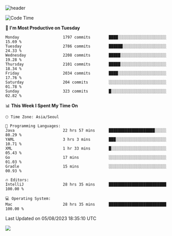![header](https://capsule-render.vercel.app/api?type=Egg&color=timeAuto&height=300&section=header&text=PoPo&fontSize=90&animation=fadeIn)

  <!--START_SECTION:waka-->
![Code Time](http://img.shields.io/badge/Code%20Time-1%2C099%20hrs%2013%20mins-blue)

📅 **I'm Most Productive on Tuesday** 

```text
Monday                   1797 commits        ████░░░░░░░░░░░░░░░░░░░░░   15.69 % 
Tuesday                  2786 commits        ██████░░░░░░░░░░░░░░░░░░░   24.33 % 
Wednesday                2208 commits        █████░░░░░░░░░░░░░░░░░░░░   19.28 % 
Thursday                 2101 commits        █████░░░░░░░░░░░░░░░░░░░░   18.34 % 
Friday                   2034 commits        ████░░░░░░░░░░░░░░░░░░░░░   17.76 % 
Saturday                 204 commits         ░░░░░░░░░░░░░░░░░░░░░░░░░   01.78 % 
Sunday                   323 commits         █░░░░░░░░░░░░░░░░░░░░░░░░   02.82 % 
```


📊 **This Week I Spent My Time On** 

```text
🕑︎ Time Zone: Asia/Seoul

💬 Programming Languages: 
Java                     22 hrs 57 mins      ████████████████████░░░░░   80.29 % 
YAML                     3 hrs 3 mins        ███░░░░░░░░░░░░░░░░░░░░░░   10.71 % 
XML                      1 hr 33 mins        █░░░░░░░░░░░░░░░░░░░░░░░░   05.43 % 
Go                       17 mins             ░░░░░░░░░░░░░░░░░░░░░░░░░   01.03 % 
Gradle                   15 mins             ░░░░░░░░░░░░░░░░░░░░░░░░░   00.93 % 

🔥 Editors: 
IntelliJ                 28 hrs 35 mins      █████████████████████████   100.00 % 

💻 Operating System: 
Mac                      28 hrs 35 mins      █████████████████████████   100.00 % 
```


 Last Updated on 05/08/2023 18:35:10 UTC
<!--END_SECTION:waka-->



<img src="https://capsule-render.vercel.app/api?type=Egg&color=timeAuto&height=300&section=footer&text=PoPo&fontSize=90&animation=fadeIn&reversal=true" />
